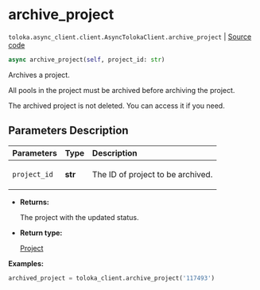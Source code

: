 # archive_project
`toloka.async_client.client.AsyncTolokaClient.archive_project` | [Source code](https://github.com/Toloka/toloka-kit/blob/v1.2.3/src/async_client/client.py#L0)

```python
async archive_project(self, project_id: str)
```

Archives a project.


All pools in the project must be archived before archiving the project.

The archived project is not deleted. You can access it if you need.

## Parameters Description

| Parameters | Type | Description |
| :----------| :----| :-----------|
`project_id`|**str**|<p>The ID of project to be archived.</p>

* **Returns:**

  The project with the updated status.

* **Return type:**

  [Project](toloka.client.project.Project.md)

**Examples:**


```python
archived_project = toloka_client.archive_project('117493')
```
